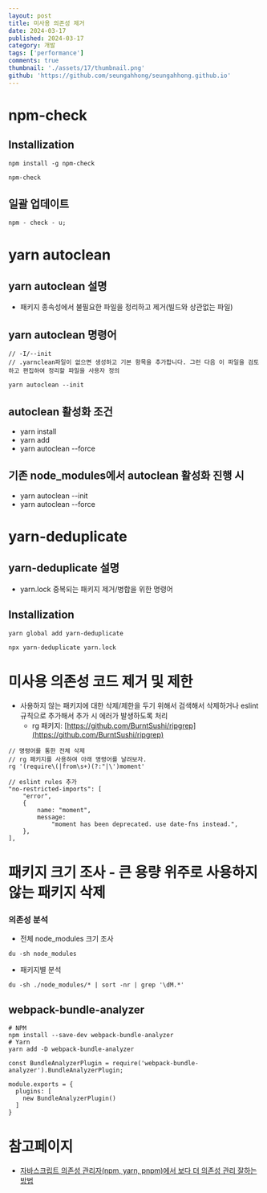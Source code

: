 ```yaml
---
layout: post
title: 미사용 의존성 제거
date: 2024-03-17
published: 2024-03-17
category: 개발
tags: ['performance']
comments: true
thumbnail: './assets/17/thumbnail.png'
github: 'https://github.com/seungahhong/seungahhong.github.io'
---
```


# npm-check

## Installization

```tsx
npm install -g npm-check

npm-check
```

## 일괄 업데이트

```tsx
npm - check - u;
```

# yarn autoclean

## yarn autoclean 설명

- 패키지 종속성에서 불필요한 파일을 정리하고 제거(빌드와 상관없는 파일)

## yarn autoclean 명령어

```
// -I/--init
// .yarnclean파일이 없으면 생성하고 기본 항목을 추가합니다. 그런 다음 이 파일을 검토하고 편집하여 정리할 파일을 사용자 정의

yarn autoclean --init
```

## autoclean 활성화 조건

- yarn install
- yarn add
- yarn autoclean --force

## 기존 node_modules에서 autoclean 활성화 진행 시

- yarn autoclean --init
- yarn autoclean --force

# yarn-deduplicate

## yarn-deduplicate 설명

- yarn.lock 중복되는 패키지 제거/병합을 위한 명령어

## Installization

```tsx
yarn global add yarn-deduplicate

npx yarn-deduplicate yarn.lock
```

# 미사용 의존성 코드 제거 및 제한

- 사용하지 않는 패키지에 대한 삭제/제한을 두기 위해서 검색해서 삭제하거나 eslint 규칙으로 추가해서 추가 시 에러가 발생하도록 처리
  - rg 패키지: [https://github.com/BurntSushi/ripgrep](https://github.com/BurntSushi/ripgrep)

```tsx
// 명령어를 통한 전체 삭제
// rg 패키지를 사용하여 아래 명령어를 날려보자.
rg '(require\(|from\s+)(?:"|\')moment'

// eslint rules 추가
"no-restricted-imports": [
    "error",
    {
        name: "moment",
        message:
            "moment has been deprecated. use date-fns instead.",
    },
],
```

# 패키지 크기 조사 - 큰 용량 위주로 사용하지 않는 패키지 삭제

### 의존성 분석

- 전체 node_modules 크기 조사

```
du -sh node_modules
```

- 패키지별 분석

```
du -sh ./node_modules/* | sort -nr | grep '\dM.*'
```

## webpack-bundle-analyzer

```
# NPM
npm install --save-dev webpack-bundle-analyzer
# Yarn
yarn add -D webpack-bundle-analyzer

const BundleAnalyzerPlugin = require('webpack-bundle-analyzer').BundleAnalyzerPlugin;

module.exports = {
  plugins: [
    new BundleAnalyzerPlugin()
  ]
}
```

# 참고페이지

- [자바스크립트 의존성 관리자(npm, yarn, pnpm)에서 보다 더 의존성 관리 잘하는 방법](https://yceffort.kr/2021/07/javascript-dependency-manager-dont-mange-dependencies)
